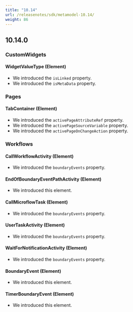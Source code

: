 ```yaml
---
title: "10.14"
url: /releasenotes/sdk/metamodel-10.14/
weight: 86
---
```


## 10.14.0

### CustomWidgets

#### WidgetValueType (Element)

* We introduced the `isLinked` property. 
* We introduced the `isMetaData` property. 

### Pages

#### TabContainer (Element)

* We introduced the `activePageAttributeRef` property. 
* We introduced the `activePageSourceVariable` property. 
* We introduced the `activePageOnChangeAction` property. 

### Workflows

#### CallWorkflowActivity (Element)

* We introduced the `boundaryEvents` property. 

#### EndOfBoundaryEventPathActivity (Element)

* We introduced this element. 

#### CallMicroflowTask (Element)

* We introduced the `boundaryEvents` property. 

#### UserTaskActivity (Element)

* We introduced the `boundaryEvents` property.

#### WaitForNotificationActivity (Element)

* We introduced the `boundaryEvents` property. 

#### BoundaryEvent (Element)

* We introduced this element. 

#### TimerBoundaryEvent (Element)

* We introduced this element. 
